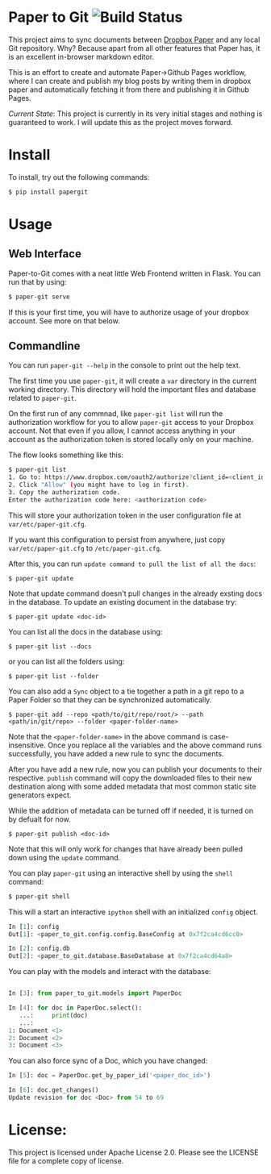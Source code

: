 Paper to Git ![Build Status](https://travis-ci.org/maxking/paper-to-git.svg?branch=master)
============

This project aims to sync documents between [Dropbox Paper][0] and any local Git
repository. Why? Because apart from all other features that Paper has, it is
an excellent in-browser markdown editor.

This is an effort to create and automate Paper->Github Pages workflow, where I
can create and publish my blog posts by writing them in dropbox paper and
automatically fetching it from there and publishing it in Github Pages.

_Current State_: This project is currently in its very initial stages and
nothing is guaranteed to work. I will update this as the project moves forward.

Install
=======

To install, try out the following commands:

```bash
$ pip install papergit
```


Usage
=====
Web Interface
-------------

Paper-to-Git comes with a neat little Web Frontend written in Flask. You can run
that by using:

```bash
$ paper-git serve
```

If this is your first time, you will have to authorize usage of your dropbox
account. See more on that below.

Commandline
-----------

You can run `paper-git --help` in the console to print out the help text.

The first time you use `paper-git`, it will create a `var` directory in the
current working directory. This directory will hold the important files and
database related to `paper-git`.

On the first run of any commnad, like `paper-git list` will run the
authorization workflow for you to allow `paper-git` access to your Dropbox
account. Not that even if you allow, I cannot access anything in your account as
the authorization token is stored locally only on your machine.

The flow looks something like this:
```bash
$ paper-git list
1. Go to: https://www.dropbox.com/oauth2/authorize?client_id=<client_id>&response_type=code
2. Click "Allow" (you might have to log in first).
3. Copy the authorization code.
Enter the authorization code here: <authorization code>
```

This will store your authorization token in the user configuration file at
`var/etc/paper-git.cfg`.

If you want this configuration to persist from anywhere, just copy
`var/etc/paper-git.cfg` to `/etc/paper-git.cfg`.

After this, you can run `update command to pull the list of all the docs`:

```
$ paper-git update
```

Note that update command doesn't pull changes in the already exsting docs in the
database. To update an existing document in the database try:

```
$ paper-git update <doc-id>
```

You can list all the docs in the database using:

```
$ paper-git list --docs
```

or you can list all the folders using:

```
$ paper-git list --folder
```

You can also add a `Sync` object to a tie together a path in a git repo to a
Paper Folder so that they can be synchronized automatically.

```
$ paper-git add --repo <path/to/git/repo/root/> --path <path/in/git/repo> --folder <paper-folder-name>
```

Note that the `<paper-folder-name>` in the above command is
case-insensitive. Once you replace all the variables and the above command runs
successfully, you have added a new rule to sync the documents.

After you have add a new rule, now you can publish your documents to their
respective. `publish` command will copy the downloaded files to their new
destination along with some added metadata that most common static site
generators expect.

While the addition of metadata can be turned off if needed, it is turned on by
defualt for now.

```
$ paper-git publish <doc-id>
```

Note that this will only work for changes that have already been pulled down
using the `update` command.

You can play `paper-git` using an interactive shell by using the `shell`
command:

```bash
$ paper-git shell
```

This will a start an interactive `ipython` shell with an initialized `config`
object.

```python
In [1]: config
Out[1]: <paper_to_git.config.config.BaseConfig at 0x7f2ca4cd6cc0>

In [2]: config.db
Out[2]: <paper_to_git.database.BaseDatabase at 0x7f2ca4cd64a8>
```

You can play with the models and interact with the database:

```python

In [3]: from paper_to_git.models import PaperDoc

In [4]: for doc in PaperDoc.select():
   ...:     print(doc)
   ...:
1: Document <1>
2: Document <2>
3: Document <3>
```

You can also force sync of a Doc, which you have changed:

```python
In [5]: doc = PaperDoc.get_by_paper_id('<paper_doc_id>')

In [6]: doc.get_changes()
Update revision for doc <Doc> from 54 to 69
```

License:
========

This project is licensed under Apache License 2.0. Please see the LICENSE file for a
complete copy of license.


[0]: https://paper.dropbox.com
[1]: https://github.com/dropbox/dropbox-sdk-python#updating-api-specification
[2]: https://github.com/pypa/virtualenv

